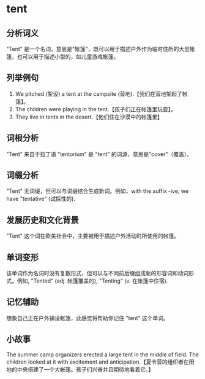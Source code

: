 # tent

## 分析词义

  

"Tent" 是一个名词，意思是"帐篷"，既可以用于描述户外作为临时住所的大型帐篷，也可以用于描述小型的，如儿童游戏帐篷。

  

## 列举例句

  

1.  We pitched (架设) a tent at the campsite (营地).【我们在营地架起了帐篷】。
2.  The children were playing in the tent.【孩子们正在帐篷里玩耍】。
3.  They live in tents in the desert.【他们住在沙漠中的帐篷里】

  

## 词根分析

  

"Tent" 来自于拉丁语 "tentorium" 是 "tent" 的词源，意思是"cover"（覆盖）。

  

## 词缀分析

  

"Tent" 无词缀，但可以与词缀结合生成新词。例如，with the suffix -ive, we have "tentative" (试探性的).

  

## 发展历史和文化背景

  

"Tent" 这个词在欧美社会中，主要被用于描述户外活动时所使用的帐篷。

  

## 单词变形

  

该单词作为名词时没有复数形式，但可以与不同前后缀组成新的形容词和动词形式。例如, "Tented" (adj. 帐篷覆盖的), "Tenting" (v. 在帐篷中住宿).

  

## 记忆辅助

  

想象自己正在户外铺设帐篷，此感觉将帮助你记住 "tent" 这个单词。

  

## 小故事

  

The summer camp organizers erected a large tent in the middle of field. The children looked at it with excitement and anticipation.【夏令营的组织者在田地的中央搭建了一个大帐篷。孩子们兴奋并且期待地看着它。】
